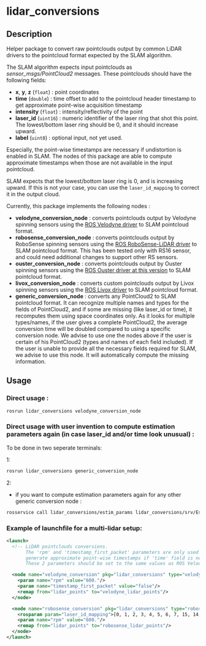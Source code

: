 # lidar_conversions

## Description

Helper package to convert raw pointclouds output by common LiDAR drivers to the pointcloud format expected by the SLAM algorithm.

The SLAM algorithm expects input pointclouds as *sensor_msgs/PointCloud2* messages. These pointclouds should have the following fields:
- **x**, **y**, **z** (`float`) : point coordinates
- **time** (`double`) : time offset to add to the pointcloud header timestamp to get approximate point-wise acquisition timestamp
- **intensity** (`float`) : intensity/reflectivity of the point
- **laser_id** (`uint16`) : numeric identifier of the laser ring that shot this point. The lowest/bottom laser ring should be 0, and it should increase upward.
- **label** (`uint8`) : optional input, not yet used.

Especially, the point-wise timestamps are necessary if undistortion is enabled in SLAM. The nodes of this package are able to compute approximate timestamps when those are not available in the input pointcloud.

SLAM expects that the lowest/bottom laser ring is 0, and is increasing upward. If this is not your case, you can use the `laser_id_mapping` to correct it in the output cloud.

Currently, this package implements the following nodes :
- **velodyne_conversion_node** : converts pointclouds output by Velodyne spinning sensors using the [ROS Velodyne driver](https://github.com/ros-drivers/velodyne) to SLAM pointcloud format.
- **robosense_conversion_node** : converts pointclouds output by RoboSense spinning sensors using the [ROS RoboSense-LiDAR driver](https://github.com/RoboSense-LiDAR/ros_rslidar) to SLAM pointcloud format. This has been tested only with RS16 sensor, and could need additional changes to support other RS sensors.
- **ouster_conversion_node** : converts pointclouds output by Ouster spinning sensors using the [ROS Ouster driver at this version](https://github.com/ouster-lidar/ouster-ros/tree/3f01e1d7001d8d21ac984566d17505b98905fa86) to SLAM pointcloud format.
- **livox_conversion_node** : converts custom pointclouds output by Livox spinning sensors using the [ROS Livox driver](https://github.com/Livox-SDK/livox_ros_driver) to SLAM pointcloud format.
- **generic_conversion_node** : converts any PointCloud2 to SLAM pointcloud format. It can recognize multiple names and types for the fields of PointCloud2, and if some are missing (like laser_id or time), it recomputes them using space coordinates only.
As it looks for multiple types/names, if the user gives a complete PointCloud2, the average conversion time will be doubled compared to using a specific conversion node. We advise to use one the nodes above if the user is certain of his PointCloud2 (types and names of each field included).
If the user is unable to provide all the necessary fields required for SLAM, we advise to use this node. It will automatically compute the missing information.

## Usage

### Direct usage :

```bash
rosrun lidar_conversions velodyne_conversion_node
```

### Direct usage with user invention to compute estimation parameters again (in case laser_id and/or time look unusual) :
To be done in two seperate terminals:

1:
```bash
rosrun lidar_conversions generic_conversion_node
```

2:
- if you want to compute estimation parameters again for any other generic conversion node :
```bash
rosservice call lidar_conversions/estim_params lidar_conversions/srv/EstimParams
```

### Example of launchfile for a multi-lidar setup:

```xml
<launch>
  <!-- LiDAR pointclouds conversions.
       The 'rpm' and 'timestamp_first_packet' parameters are only used to
       generate approximate point-wise timestamps if 'time' field is not usable.
       These 2 parameters should be set to the same values as ROS Velodyne/RSLidar drivers'. -->

  <node name="velodyne_conversion" pkg="lidar_conversions" type="velodyne_conversion_node" output="screen">
    <param name="rpm" value="600."/>
    <param name="timestamp_first_packet" value="false"/>
    <remap from="lidar_points" to="velodyne_lidar_points"/>
  </node>

  <node name="robosense_conversion" pkg="lidar_conversions" type="robosense_conversion_node" output="screen">
    <rosparam param="laser_id_mapping">[0, 1, 2, 3, 4, 5, 6, 7, 15, 14, 13, 12, 11, 10, 9, 8]</rosparam>
    <param name="rpm" value="600."/>
    <remap from="lidar_points" to="robosense_lidar_points"/>
  </node>
</launch>
```